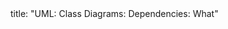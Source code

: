 <frontmatter>
title: "UML: Class Diagrams: Dependencies: What"
</frontmatter>

<include src="unit-inPage-asFlat.md" boilerplate />